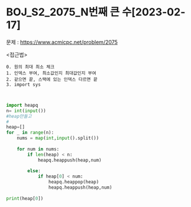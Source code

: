 # BOJ_S2_2075_N번째 큰 수[2023-02-17] </br>
문제 : https://www.acmicpc.net/problem/2075

<접근법>
```
0. 원의 최대 최소 체크
1. 인덱스 부여, 최소값인지 최대값인지 부여
2. 같으면 끝, 스택에 있는 인덱스 다르면 끝
3. import sys
```

```python


import heapq
n= int(input())
#heap만들고
#
heap=[]
for _ in range(n):
    nums = map(int,input().split())
    
    for num in nums:
        if len(heap) < n:
            heapq.heappush(heap,num)
            
        else:
            if heap[0] < num:
                heapq.heappop(heap)
                heapq.heappush(heap,num)
                
print(heap[0])     
```